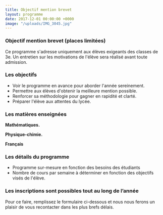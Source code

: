 ```yaml
---
title: Objectif mention brevet
layout: programme
date: 2017-12-01 00:00:00 +0000
image: "/uploads/IMG_3045.jpg"
---
```

### Objectif mention brevet (places limitées)

Ce programme s'adresse uniquement aux élèves exigeants des classes de  3e. Un entretien sur les motivations de l'élève sera réalisé avant toute admission.

### Les objectifs

* Voir le programme en avance pour aborder l'année sereinement.
* Permettre aux élèves d'obtenir la meilleure mention possible.
* Renforcer sa méthodologie pour gagner en rapidité et clarté.
* Préparer l'élève aux attentes du lycée.

### Les matières enseignées

**Mathématiques.**

**Physique-chimie.**

**Français**

### Les détails du programme

* Programme sur-mesure en fonction des besoins des étudiants
* Nombre de cours par semaine à déterminer en fonction des objectifs visés de l'élève.

### **Les inscriptions sont possibles tout au long de l’année**

Pour ce faire, remplissez le formulaire ci-dessous et nous nous ferons un plaisir de vous recontacter dans les plus brefs délais.